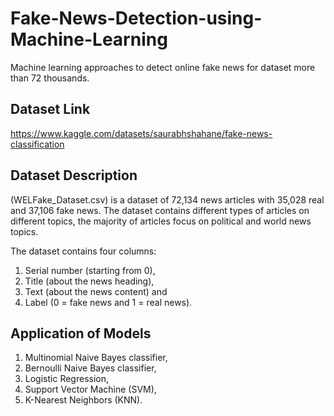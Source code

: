 # Fake-News-Detection-using-Machine-Learning

Machine learning approaches to detect online fake news for dataset more than 72 thousands.

## Dataset Link

https://www.kaggle.com/datasets/saurabhshahane/fake-news-classification

## Dataset Description

(WELFake_Dataset.csv) is a dataset of 72,134 news articles with 35,028 real and 37,106 fake news. The dataset contains different types of articles on different topics, the majority of articles focus on political and world news topics. 

The dataset contains four columns:
1. Serial number (starting from 0), 
2. Title (about the news heading), 
3. Text (about the news content) and 
4. Label (0 = fake news and 1 = real news).

## Application of Models

1. Multinomial Naive Bayes classifier, 
2. Bernoulli Naive Bayes classifier, 
3. Logistic Regression,
4. Support Vector Machine (SVM),
5. K-Nearest Neighbors (KNN).
